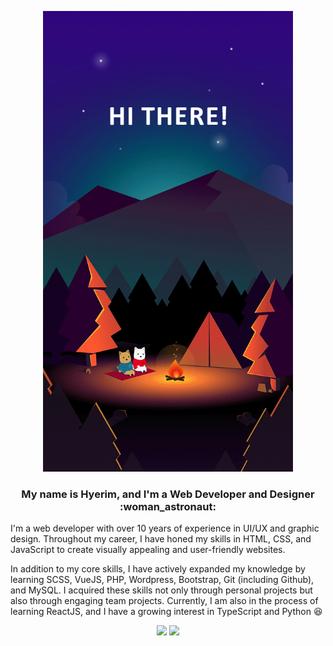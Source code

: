 <!-- # Hi there 👋 -->

<p align="center">
  <img width="400px" height="auto" src="/img/hello.gif" />
</p>
<h3 align="center">My name is Hyerim, and I'm a Web Developer and Designer :woman_astronaut:</h3>

<p>
I'm a web developer with over 10 years of experience in UI/UX and graphic design. Throughout my career, I have honed my skills in HTML, CSS, and JavaScript to create visually appealing and user-friendly websites.

In addition to my core skills, I have actively expanded my knowledge by learning SCSS, VueJS, PHP, Wordpress, Bootstrap, Git (including Github), and MySQL. I acquired these skills not only through personal projects but also through engaging team projects. Currently, I am also in the process of learning ReactJS, and I have a growing interest in TypeScript and Python :laughing:
</p>

<p align="center">
  <img src="https://skillicons.dev/icons?i=html,css,sass,js,react,vue,php,jquery,express" />
  <img src="https://skillicons.dev/icons?i=figma,ps,ai" />
</p>

<!--
**hyerim511/hyerim511** is a ✨ _special_ ✨ repository because its `README.md` (this file) appears on your GitHub profile.

Here are some ideas to get you started:

- 🔭 I’m currently working on ...
- 🌱 I’m currently learning ...
- 👯 I’m looking to collaborate on ...
- 🤔 I’m looking for help with ...
- 💬 Ask me about ...
- 📫 How to reach me: ...
- 😄 Pronouns: ...
- ⚡ Fun fact: ...
-->
